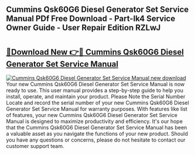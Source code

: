 ## Cummins Qsk60G6 Diesel Generator Set Service Manual PDf Free Download - Part-Ik4 Service Owner Guide - User Repair Edition RZLwJ

# <h2><a href="http://bc80357.oget.top/?id=Cummins+Qsk60G6+Diesel+Generator+Set+Service+Manual">🔗Download New 👉🔴 Cummins Qsk60G6 Diesel Generator Set Service Manual</a></h2>

[![Cummins Qsk60G6 Diesel Generator Set Service Manual new download](https://i.imgur.com/5g1atiW.png)](http://bc80357.oget.top/?id=Cummins+Qsk60G6+Diesel+Generator+Set+Service+Manual)
Your new Cummins Qsk60G6 Diesel Generator Set Service Manual is now ready to use. This user manual provides a step-by-step guide to help you install, operate, and maintain your product. Please Note the Serial Number Locate and record the serial number of your new Cummins Qsk60G6 Diesel Generator Set Service Manual for warranty purposes. With features like list of features, your new Cummins Qsk60G6 Diesel Generator Set Service Manual is designed to maximize productivity and efficiency. It's our hope that the Cummins Qsk60G6 Diesel Generator Set Service Manual has been a valuable asset as you navigate the functions of your new product. Should you have any questions or concerns, please do not hesitate to contact our customer support team.
